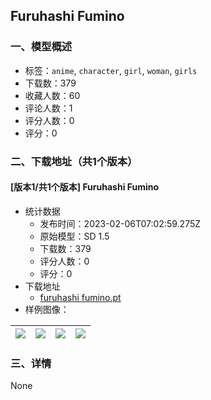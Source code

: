 ## Furuhashi Fumino
### 一、模型概述

- 标签：`anime`, `character`, `girl`, `woman`, `girls`
- 下载数：379
- 收藏人数：60
- 评论人数：1
- 评分人数：0
- 评分：0

### 二、下载地址（共1个版本）

#### [版本1/共1个版本] Furuhashi Fumino

- 统计数据
  - 发布时间：2023-02-06T07:02:59.275Z
  - 原始模型：SD 1.5
  - 下载数：379
  - 评分人数：0
  - 评分：0
- 下载地址
  - [furuhashi fumino.pt](https://civitai.com/api/download/models/8194)
- 样例图像：

| <img src="https://image.civitai.com/xG1nkqKTMzGDvpLrqFT7WA/9915678e-8e59-44bb-5746-28496bebba00/width=450/77426.jpeg" /> | <img src="https://image.civitai.com/xG1nkqKTMzGDvpLrqFT7WA/a1425518-4798-428c-2b7a-a16313fe0a00/width=450/77425.jpeg" /> | <img src="https://image.civitai.com/xG1nkqKTMzGDvpLrqFT7WA/c2c0147f-23c4-4289-e56a-1ea00c1bd900/width=450/77424.jpeg" /> | <img src="https://image.civitai.com/xG1nkqKTMzGDvpLrqFT7WA/da50e411-0cf4-4c3f-0bfb-a7a4ee404d00/width=450/77423.jpeg" /> |
| ---- | ---- | ---- | ---- |


### 三、详情
None